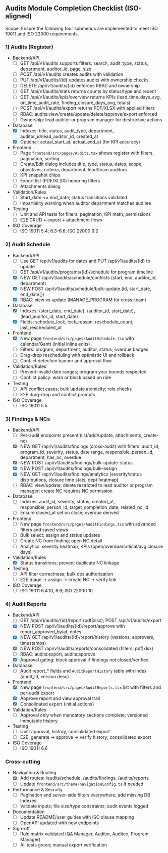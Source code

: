 ## Audits Module Completion Checklist (ISO-aligned)

Scope: Ensure the following four submenus are implemented to meet ISO 19011 and ISO 22000 requirements.

### 1) Audits (Register)
- Backend/API
  - [ ] GET /api/v1/audits supports filters: search, audit_type, status, department, auditor_id, page, size
  - [ ] POST /api/v1/audits creates audits with validation
  - [ ] PUT /api/v1/audits/{id} updates audits with ownership checks
  - [ ] DELETE /api/v1/audits/{id} enforces RBAC and ownership
  - [ ] GET /api/v1/audits/stats returns counts by status/type and recent
  - [ ] GET /api/v1/audits/kpis/overview returns KPIs (lead_time_days_avg, on_time_audit_rate, finding_closure_days_avg, totals)
  - [ ] POST /api/v1/audits/export returns PDF/XLSX with applied filters
  - [ ] RBAC: audits:view/create/update/delete/approve/export enforced
  - [ ] Ownership: lead auditor or program manager for destructive actions
- Database
  - [x] Indexes: title, status, audit_type, department, auditor_id/lead_auditor_id, created_at
  - [x] Optional: actual_start_at, actual_end_at (for KPI accuracy)
- Frontend
  - [ ] Page `frontend/src/pages/Audits.tsx` shows register with filters, pagination, sorting
  - [ ] Create/Edit dialog includes title, type, status, dates, scope, objectives, criteria, department, lead/team auditors
  - [ ] KPI snapshot chips
  - [ ] Export list (PDF/XLSX) honoring filters
  - [ ] Attachments dialog
- Validation/Rules
  - [ ] Start_date <= end_date; status transitions validated
  - [ ] Impartiality warning when auditor department matches auditee
- Testing
  - [ ] Unit and API tests for filters, pagination, KPI math, permissions
  - [ ] E2E CRUD + export + attachment flows
- ISO Coverage
  - [ ] ISO 19011 5.4; 6.3–6.6; ISO 22000 9.2

### 2) Audit Schedule
- Backend/API
  - [ ] Use GET /api/v1/audits for dates and PUT /api/v1/audits/{id} to update
  - [ ] GET /api/v1/audits/programs/{id}/schedule for program timeline
  - [x] NEW GET /api/v1/audits/schedule/conflicts (start, end, auditor_id, department)
  - [x] NEW POST /api/v1/audits/schedule/bulk-update (id, start_date, end_date[])
  - [x] RBAC: view vs update (MANAGE_PROGRAM for cross-team)
- Database
  - [x] Indexes: (start_date, end_date), (auditor_id, start_date), (lead_auditor_id, start_date)
  - [x] Fields: schedule_lock, lock_reason, reschedule_count, last_rescheduled_at
- Frontend
  - [x] New page `frontend/src/pages/AuditSchedule.tsx` with calendar/Gantt (initial inline edits)
  - [ ] Filters: program, department, auditor, status; overdue badges
  - [ ] Drag-drop rescheduling with optimistic UI and rollback
  - [ ] Conflict detection banner and approval flow
- Validation/Rules
  - [ ] Prevent invalid date ranges; program year bounds respected
  - [ ] Conflict policy: warn or block based on role
- Testing
  - [ ] API conflict cases; bulk update atomicity; role checks
  - [ ] E2E drag-drop and conflict prompts
- ISO Coverage
  - [ ] ISO 19011 5.5

### 3) Findings & NCs
- Backend/API
  - [ ] Per-audit endpoints present (list/add/update, attachments, create-nc)
  - [x] NEW GET /api/v1/audits/findings (cross-audit) with filters: audit_id, program_id, severity, status, date range, responsible_person_id, department, has_nc, overdue
  - [x] NEW POST /api/v1/audits/findings/bulk-update-status
  - [x] NEW POST /api/v1/audits/findings/bulk-assign
  - [x] NEW GET /api/v1/audits/findings/analytics (severity/status distributions, closure time stats, dept heatmap)
  - [ ] RBAC: view/update; delete restricted to lead auditor or program manager; create NC requires NC permission
- Database
  - [ ] Indexes: audit_id, severity, status, created_at, responsible_person_id, target_completion_date, related_nc_id
  - [ ] Ensure closed_at set on close; overdue derived
- Frontend
  - [ ] New page `frontend/src/pages/AuditFindings.tsx` with advanced filters and saved views
  - [ ] Bulk select: assign and status updates
  - [ ] Create NC from finding; open NC detail
  - [ ] Analytics: severity heatmap, KPIs (open/overdue/critical/avg closure days)
- Validation/Rules
  - [x] Status transitions; prevent duplicate NC linkage
- Testing
  - [ ] API filter correctness; bulk ops authorization
  - [ ] E2E triage → assign → create NC → verify link
- ISO Coverage
  - [ ] ISO 19011 6.4.10, 6.6; ISO 22000 10

### 4) Audit Reports
- Backend/API
  - [ ] GET /api/v1/audits/{id}/report (pdf|xlsx); POST /api/v1/audits/export
  - [x] NEW POST /api/v1/audits/{id}/report/approve with report_approved_by/at, notes
  - [x] NEW GET /api/v1/audits/{id}/report/history (versions, approvers, timestamps)
  - [x] NEW POST /api/v1/audits/reports/consolidated (filters; pdf|xlsx)
  - [ ] RBAC: audits:export, audits:approve
  - [x] Approval gating: block approval if findings not closed/verified
- Database
  - [ ] Audit report_* fields and `AuditReportHistory` table with index (audit_id, version desc)
- Frontend
  - [x] New page `frontend/src/pages/AuditReports.tsx` list with filters and per-audit export
  - [x] Approve report and view approval trail
  - [x] Consolidated export (initial actions)
- Validation/Rules
  - [ ] Approval only when mandatory sections complete; versioned immutable history
- Testing
  - [ ] Unit: approval, history, consolidated export
  - [ ] E2E: generate → approve → verify history; consolidated export
- ISO Coverage
  - [ ] ISO 19011 6.6

### Cross-cutting
- Navigation & Routing
  - [x] Add routes: /audits/schedule, /audits/findings, /audits/reports
  - [ ] Update `frontend/src/theme/navigationConfig.ts` if needed
- Performance & Security
  - [ ] Pagination and server-side filters everywhere; add missing DB indexes
  - [ ] Validate inputs; file size/type constraints; audit events logged
- Documentation
  - [ ] Update README/user guides with ISO clause mapping
  - [ ] OpenAPI updated with new endpoints
- Sign-off
  - [ ] Role matrix validated (QA Manager, Auditor, Auditee, Program Manager)
  - [ ] All tests green; manual export verification